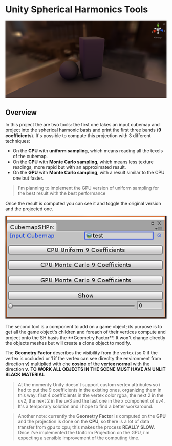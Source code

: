 ﻿# Unity Spherical Harmonics Tools
<p align="center">
  <img src="banner.png">
</p>

## Overview
In this project the are two tools: the first one takes an input cubemap and project into the spherical harmonic basis and print the first three bands (**9 coefficients**). It's possible to compute this projection with 3 different techniques:
- On the **CPU** with **uniform sampling**, which means reading all the texels of the cubemap.
- On the **CPU** with **Monte Carlo sampling**, which means less texture readings, more rapid but with an approximated result.
- On the  **GPU** with **Monte Carlo sampling**, with a result similar to the CPU one but faster.
> I'm planning to implement the GPU version of uniform sampling for the best result with the best performance
> 
Once the result is computed you can see it and toggle the original version and the projected one.
<p align="center">
  <img src="project.png">
</p>
The second tool is a component to add on a game object; its purpose is to get all the game object's children and foreach of their vertices compute and project onto the SH basis the **Geometry Factor**. It won't change directly the objects meshes but will create a clone object to modify.

The **Geometry Factor** describes the visibility from the vertex (so 0 if the vertex is occluded or 1 if the vertex can see direclty the environment from direction **v**) multiplied with che **cosine** of the **vertex normal** with the direction **v**. **TO WORK ALL OBJECTS IN THE SCENE MUST HAVE AN UNLIT BLACK MATERIAL**
> At the momenty Unity doesn't support custom vertex attributes so i had to put the 9 coefficients in the existing ones, organizing them in this way: first 4 coefficients in the vertex color rgba, the next 2 in the uv2,  the next 2 in the uv3 and the last one in the x component of uv4. It's a temporary solution and i hope to find a better workaround.

>Another note: currently the **Geometry Factor** is computed on the **GPU** and the projection is done on the **CPU**, so there is a lot of data transfer from gpu to cpu; this makes the process **REALLY SLOW**. Once i've implemented the Uniform Projection on the GPU, i'm expecting a sensible improvement of the computing time.
